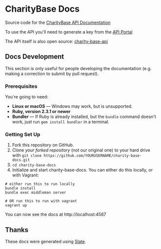 # CharityBase Docs

Source code for the [CharityBase API Documentation](https://charity-base.github.io/charity-base-docs/)

To use the API you'll need to generate a key from the [API Portal](https://charitybase.uk/api-portal)

The API itself is also open source: [charity-base-api](https://github.com/charity-base/charity-base-api)

Docs Development
------------------------------

This section is only useful for people developing the documentation (e.g. making a correction to submit by pull request).

### Prerequisites

You're going to need:

 - **Linux or macOS** — Windows may work, but is unsupported.
 - **Ruby, version 2.3.1 or newer**
 - **Bundler** — If Ruby is already installed, but the `bundle` command doesn't work, just run `gem install bundler` in a terminal.

### Getting Set Up

1. Fork this repository on GitHub.
2. Clone *your forked repository* (not our original one) to your hard drive with `git clone https://github.com/YOURUSERNAME/charity-base-docs.git`
3. `cd charity-base-docs`
4. Initialize and start charity-base-docs. You can either do this locally, or with Vagrant:

```shell
# either run this to run locally
bundle install
bundle exec middleman server

# OR run this to run with vagrant
vagrant up
```

You can now see the docs at http://localhost:4567

Thanks
--------------------

These docs were generated using [Slate](https://github.com/lord/slate).

